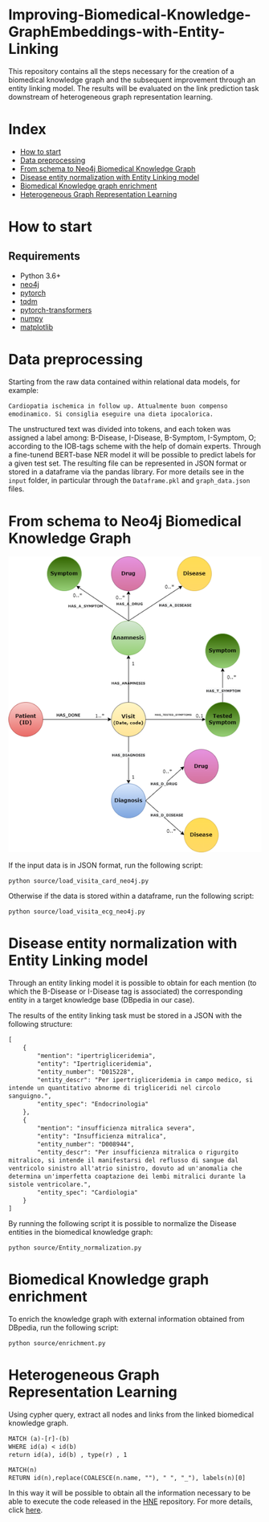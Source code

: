# Improving-Biomedical-Knowledge-GraphEmbeddings-with-Entity-Linking

This repository contains all the steps necessary for the creation of a biomedical knowledge graph and the subsequent improvement through an entity linking model. The results will be evaluated on the link prediction task downstream of heterogeneous graph representation learning.


# Index


- [How to start](#how-to-start)
- [Data preprocessing](#data-preprocessing)
- [From schema to Neo4j Biomedical Knowledge Graph](#From-schema-to-Neo4j-Biomedical-Knowledge-Graph)
- [Disease entity normalization with Entity Linking model](#Disease-entity-normalization-with-Entity-Linking-model)
- [Biomedical Knowledge graph enrichment](#biomedical-knowledge-graph-enrichment)
- [Heterogeneous Graph Representation Learning](#heterogeneous-graph-representation-learning)


# How to start

## Requirements

* Python 3.6+
* [neo4j](https://github.com/neo4j/neo4j) 
* [pytorch](https://github.com/pytorch/pytorch)
* [tqdm](https://github.com/tqdm/tqdm)
* [pytorch-transformers](https://github.com/huggingface/transformers)
* [numpy](https://github.com/numpy/numpy)
* [matplotlib](https://github.com/matplotlib/matplotlib)


# Data preprocessing 

Starting from the raw data contained within relational data models, for example:

```
Cardiopatia ischemica in follow up. Attualmente buon compenso emodinamico. Si consiglia eseguire una dieta ipocalorica. 
```

The unstructured text was divided into tokens, and each token was assigned a label among: B-Disease, I-Disease, B-Symptom, I-Symptom, O; according to the IOB-tags scheme with the help of domain experts. Through a fine-tunend BERT-base NER model it will be possible to predict labels for a given test set. The resulting file can be represented in JSON format or stored in a dataframe via the pandas library. For more details see in the `input` folder, in particular through the `Dataframe.pkl` and `graph_data.json` files.


# From schema to Neo4j Biomedical Knowledge Graph

![model](images/graph_schema.png)

If the input data is in JSON format, run the following script:

```
python source/load_visita_card_neo4j.py
```

Otherwise if the data is stored within a dataframe, run the following script:

```
python source/load_visita_ecg_neo4j.py
```

# Disease entity normalization with Entity Linking model

Through an entity linking model it is possible to obtain for each mention (to which the B-Disease or I-Disease tag is associated) the corresponding entity in a target knowledge base (DBpedia in our case).

The results of the entity linking task must be stored in a JSON with the following structure:

```
[
    {
        "mention": "ipertrigliceridemia",
        "entity": "Ipertrigliceridemia",
        "entity_number": "D015228",
        "entity_descr": "Per ipertrigliceridemia in campo medico, si intende un quantitativo abnorme di trigliceridi nel circolo sanguigno.",
        "entity_spec": "Endocrinologia"
    },
    {
        "mention": "insufficienza mitralica severa",
        "entity": "Insufficienza mitralica",
        "entity_number": "D008944",
        "entity_descr": "Per insufficienza mitralica o rigurgito mitralico, si intende il manifestarsi del reflusso di sangue dal ventricolo sinistro all'atrio sinistro, dovuto ad un'anomalia che determina un'imperfetta coaptazione dei lembi mitralici durante la sistole ventricolare.",
        "entity_spec": "Cardiologia"
    }
]
```

By running the following script it is possible to normalize the Disease entities in the biomedical knowledge graph:

```
python source/Entity_normalization.py
```

# Biomedical Knowledge graph enrichment

To enrich the knowledge graph with external information obtained from DBpedia, run the following script:

```
python source/enrichment.py
```

# Heterogeneous Graph Representation Learning

Using cypher query, extract all nodes and links from the linked biomedical knowledge graph.

```
MATCH (a)-[r]-(b)
WHERE id(a) < id(b)
return id(a), id(b) , type(r) , 1
```

```
MATCH(n)
RETURN id(n),replace(COALESCE(n.name, ""), " ", "_"), labels(n)[0]
```

In this way it will be possible to obtain all the information necessary to be able to execute the code released in the [HNE](https://github.com/yangji9181/HNE) repository. For more details, click [here](https://github.com/yangji9181/HNE).
